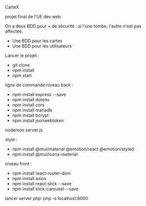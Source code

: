 CarteX

projet final de l'UE dev web

On a deux BDD pour + de sécurité : si l'une tombe, l'autre n'est pas affectée.

- Une BDD pour les cartes
- Une BDD pour les utilisateurs

Lancer le projet :

- git clone
- npm install
- npm start

ligne de commande
niveau back :
- npm install express --save
- npm install dotenv
- npm install cors
- npm install mariadb
- npm install bcrypt
- npm install jsonwebtoken


nodemon server.js

style :
- npm install @mui/material @emotion/react @emotion/styled
- npm install @mui/icons-material

niveau front :
- npm install react-router-dom
- npm install axios
- npm install react-slick --save
- npm install slick-carousel --save

lancer server php:
php -s localhost:8000

